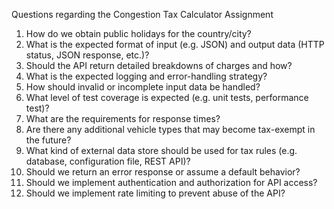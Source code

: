 Questions regarding the Congestion Tax Calculator Assignment

1. How do we obtain public holidays for the country/city?
2. What is the expected format of input (e.g. JSON) and output data (HTTP status, JSON response, etc.)?
3. Should the API return detailed breakdowns of charges and how?
4. What is the expected logging and error-handling strategy?
5. How should invalid or incomplete input data be handled?
6. What level of test coverage is expected (e.g. unit tests, performance test)?
7. What are the requirements for response times?
8. Are there any additional vehicle types that may become tax-exempt in the future?
9. What kind of external data store should be used for tax rules (e.g. database, configuration file, REST API)?
10. Should we return an error response or assume a default behavior?
11. Should we implement authentication and authorization for API access?
12. Should we implement rate limiting to prevent abuse of the API?